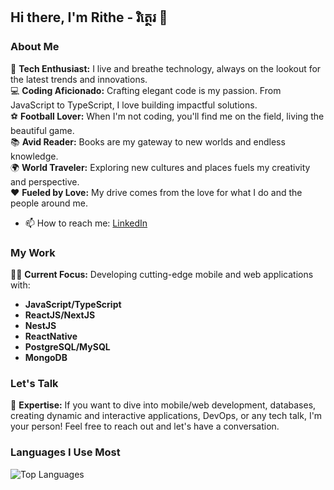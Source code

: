 ## Hi there, I'm Rithe - រិត្ថេរ 👋

### About Me

🌱 **Tech Enthusiast:** I live and breathe technology, always on the lookout for the latest trends and innovations.  
💻 **Coding Aficionado:** Crafting elegant code is my passion. From JavaScript to TypeScript, I love building impactful solutions.  
⚽ **Football Lover:** When I'm not coding, you'll find me on the field, living the beautiful game.  
📚 **Avid Reader:** Books are my gateway to new worlds and endless knowledge.  
🌍 **World Traveler:** Exploring new cultures and places fuels my creativity and perspective.  
❤️ **Fueled by Love:** My drive comes from the love for what I do and the people around me.
- 📫 How to reach me: [LinkedIn](https://www.linkedin.com/in/thoeun-rithe)

### My Work

👨‍💻 **Current Focus:** Developing cutting-edge mobile and web applications with:
- **JavaScript/TypeScript**
- **ReactJS/NextJS**
- **NestJS**
- **ReactNative**
- **PostgreSQL/MySQL**
- **MongoDB**

### Let's Talk

💬 **Expertise:** If you want to dive into mobile/web development, databases, creating dynamic and interactive applications, DevOps, or any tech talk, I'm your person! Feel free to reach out and let's have a conversation.

### Languages I Use Most

![Top Languages](https://github-readme-stats.vercel.app/api/top-langs/?username=rithery&layout=compact&theme=radical)
